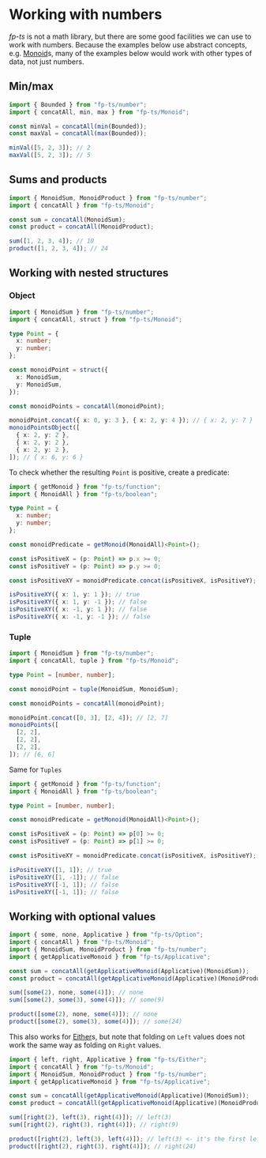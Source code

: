 # Working with numbers

_fp-ts_ is not a math library, but there are some good facilities we can use to work with numbers. Because the examples below use abstract concepts, e.g. [Monoid](https://gcanti.github.io/fp-ts/modules/Monoid.ts)s, many of the examples below would work with other types of data, not just numbers.

## Min/max

```ts
import { Bounded } from "fp-ts/number";
import { concatAll, min, max } from "fp-ts/Monoid";

const minVal = concatAll(min(Bounded));
const maxVal = concatAll(max(Bounded));

minVal([5, 2, 3]); // 2
maxVal([5, 2, 3]); // 5
```

## Sums and products

```ts
import { MonoidSum, MonoidProduct } from "fp-ts/number";
import { concatAll } from "fp-ts/Monoid";

const sum = concatAll(MonoidSum);
const product = concatAll(MonoidProduct);

sum([1, 2, 3, 4]); // 10
product([1, 2, 3, 4]); // 24
```

## Working with nested structures

### Object

```ts
import { MonoidSum } from "fp-ts/number";
import { concatAll, struct } from "fp-ts/Monoid";

type Point = {
  x: number;
  y: number;
};

const monoidPoint = struct({
  x: MonoidSum,
  y: MonoidSum,
});

const monoidPoints = concatAll(monoidPoint);

monoidPoint.concat({ x: 0, y: 3 }, { x: 2, y: 4 }); // { x: 2, y: 7 }
monoidPointsObject([
  { x: 2, y: 2 },
  { x: 2, y: 2 },
  { x: 2, y: 2 },
]); // { x: 6, y: 6 }
```

To check whether the resulting `Point` is positive, create a predicate:

```ts
import { getMonoid } from "fp-ts/function";
import { MonoidAll } from "fp-ts/boolean";

type Point = {
  x: number;
  y: number;
};

const monoidPredicate = getMonoid(MonoidAll)<Point>();

const isPositiveX = (p: Point) => p.x >= 0;
const isPositiveY = (p: Point) => p.y >= 0;

const isPositiveXY = monoidPredicate.concat(isPositiveX, isPositiveY);

isPositiveXY({ x: 1, y: 1 }); // true
isPositiveXY({ x: 1, y: -1 }); // false
isPositiveXY({ x: -1, y: 1 }); // false
isPositiveXY({ x: -1, y: -1 }); // false
```

### Tuple

```ts
import { MonoidSum } from "fp-ts/number";
import { concatAll, tuple } from "fp-ts/Monoid";

type Point = [number, number];

const monoidPoint = tuple(MonoidSum, MonoidSum);

const monoidPoints = concatAll(monoidPoint);

monoidPoint.concat([0, 3], [2, 4]); // [2, 7]
monoidPoints([
  [2, 2],
  [2, 2],
  [2, 2],
]); // [6, 6]
```

Same for `Tuples`

```ts
import { getMonoid } from "fp-ts/function";
import { MonoidAll } from "fp-ts/boolean";

type Point = [number, number];

const monoidPredicate = getMonoid(MonoidAll)<Point>();

const isPositiveX = (p: Point) => p[0] >= 0;
const isPositiveY = (p: Point) => p[1] >= 0;

const isPositiveXY = monoidPredicate.concat(isPositiveX, isPositiveY);

isPositiveXY([1, 1]); // true
isPositiveXY([1, -1]); // false
isPositiveXY([-1, 1]); // false
isPositiveXY([-1, 1]); // false
```

## Working with optional values

```ts
import { some, none, Applicative } from "fp-ts/Option";
import { concatAll } from "fp-ts/Monoid";
import { MonoidSum, MonoidProduct } from "fp-ts/number";
import { getApplicativeMonoid } from "fp-ts/Applicative";

const sum = concatAll(getApplicativeMonoid(Applicative)(MonoidSum));
const product = concatAll(getApplicativeMonoid(Applicative)(MonoidProduct));

sum([some(2), none, some(4)]); // none
sum([some(2), some(3), some(4)]); // some(9)

product([some(2), none, some(4)]); // none
product([some(2), some(3), some(4)]); // some(24)
```

This also works for [Either](https://gcanti.github.io/fp-ts/modules/Either.ts)s, but note that folding on `Left` values does not work the same way as folding on `Right` values.

```ts
import { left, right, Applicative } from "fp-ts/Either";
import { concatAll } from "fp-ts/Monoid";
import { MonoidSum, MonoidProduct } from "fp-ts/number";
import { getApplicativeMonoid } from "fp-ts/Applicative";

const sum = concatAll(getApplicativeMonoid(Applicative)(MonoidSum));
const product = concatAll(getApplicativeMonoid(Applicative)(MonoidProduct));

sum([right(2), left(3), right(4)]); // left(3)
sum([right(2), right(3), right(4)]); // right(9)

product([right(2), left(3), left(4)]); // left(3) <- it's the first left value
product([right(2), right(3), right(4)]); // right(24)
```
